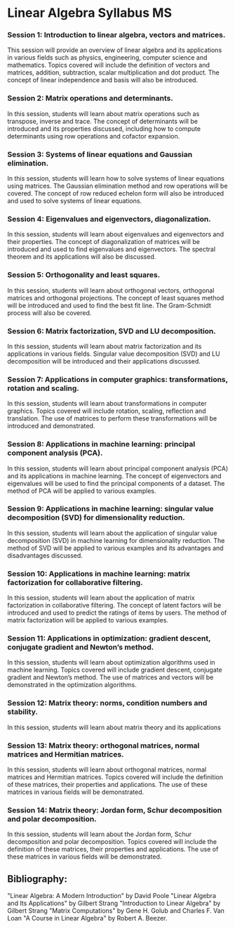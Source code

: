# Linear Algebra Syllabus MS


### Session 1: Introduction to linear algebra, vectors and matrices.
This session will provide an overview of linear algebra and its applications in various fields such as physics, engineering, computer science and mathematics. Topics covered will include the definition of vectors and matrices, addition, subtraction, scalar multiplication and dot product. The concept of linear independence and basis will also be introduced.

### Session 2: Matrix operations and determinants.
In this session, students will learn about matrix operations such as transpose, inverse and trace. The concept of determinants will be introduced and its properties discussed, including how to compute determinants using row operations and cofactor expansion.

### Session 3: Systems of linear equations and Gaussian elimination.
In this session, students will learn how to solve systems of linear equations using matrices. The Gaussian elimination method and row operations will be covered. The concept of row reduced echelon form will also be introduced and used to solve systems of linear equations.

### Session 4: Eigenvalues and eigenvectors, diagonalization.
In this session, students will learn about eigenvalues and eigenvectors and their properties. The concept of diagonalization of matrices will be introduced and used to find eigenvalues and eigenvectors. The spectral theorem and its applications will also be discussed.

### Session 5: Orthogonality and least squares.
In this session, students will learn about orthogonal vectors, orthogonal matrices and orthogonal projections. The concept of least squares method will be introduced and used to find the best fit line. The Gram-Schmidt process will also be covered.

### Session 6: Matrix factorization, SVD and LU decomposition.
In this session, students will learn about matrix factorization and its applications in various fields. Singular value decomposition (SVD) and LU decomposition will be introduced and their applications discussed.

### Session 7: Applications in computer graphics: transformations, rotation and scaling.
In this session, students will learn about transformations in computer graphics. Topics covered will include rotation, scaling, reflection and translation. The use of matrices to perform these transformations will be introduced and demonstrated.

### Session 8: Applications in machine learning: principal component analysis (PCA).
In this session, students will learn about principal component analysis (PCA) and its applications in machine learning. The concept of eigenvectors and eigenvalues will be used to find the principal components of a dataset. The method of PCA will be applied to various examples.

### Session 9: Applications in machine learning: singular value decomposition (SVD) for dimensionality reduction.
In this session, students will learn about the application of singular value decomposition (SVD) in machine learning for dimensionality reduction. The method of SVD will be applied to various examples and its advantages and disadvantages discussed.

### Session 10: Applications in machine learning: matrix factorization for collaborative filtering.
In this session, students will learn about the application of matrix factorization in collaborative filtering. The concept of latent factors will be introduced and used to predict the ratings of items by users. The method of matrix factorization will be applied to various examples.

### Session 11: Applications in optimization: gradient descent, conjugate gradient and Newton’s method.
In this session, students will learn about optimization algorithms used in machine learning. Topics covered will include gradient descent, conjugate gradient and Newton’s method. The use of matrices and vectors will be demonstrated in the optimization algorithms.

### Session 12: Matrix theory: norms, condition numbers and stability.
In this session, students will learn about matrix theory and its applications

### Session 13: Matrix theory: orthogonal matrices, normal matrices and Hermitian matrices.
In this session, students will learn about orthogonal matrices, normal matrices and Hermitian matrices. Topics covered will include the definition of these matrices, their properties and applications. The use of these matrices in various fields will be demonstrated.

### Session 14: Matrix theory: Jordan form, Schur decomposition and polar decomposition.
In this session, students will learn about the Jordan form, Schur decomposition and polar decomposition. Topics covered will include the definition of these matrices, their properties and applications. The use of these matrices in various fields will be demonstrated.


## Bibliography:

"Linear Algebra: A Modern Introduction" by David Poole
"Linear Algebra and Its Applications" by Gilbert Strang
"Introduction to Linear Algebra" by Gilbert Strang
"Matrix Computations" by Gene H. Golub and Charles F. Van Loan
"A Course in Linear Algebra" by Robert A. Beezer.
